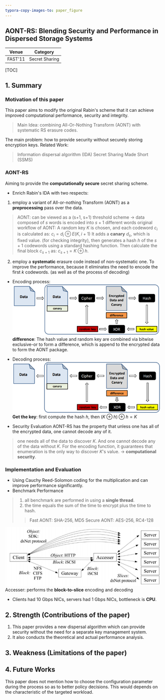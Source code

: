 ```yaml
---
typora-copy-images-to: paper_figure
---
```

AONT-RS: Blending Security and Performance in Dispersed Storage Systems
------------------------------------------
|  Venue  |       Category       |
| :-----: | :------------------: |
| FAST'11 | Secret Sharing |
[TOC]

## 1. Summary
### Motivation of this paper
This paper aims to modify the original Rabin's scheme that it can achieve improved computational performance, security and integrity.
> Main Idea: combining All-Or-Nothing Transform (AONT) with systematic RS erasure codes.

The main problem: how to provide security without securely storing encryption keys.
Related Work:
> Information dispersal algorithm (IDA)
> Secret Sharing Made Short (SSMS)

### AONT-RS
Aiming to provide the **computationally secure** secret sharing scheme.
- Enrich Rabin's IDA with two respects:
1. employ a variant of All-or-nothing Transform (AONT) as a **preprocessing** pass over the data.
> AONT: can be viewed as a (s+1, s+1) threshold scheme $\rightarrow$ data composed of $s$ words is encoded into $s+1$ different words
> original workflow of AONT: A random key $K$ is chosen, and each codeword $c_i$ is calculated as: $c_i = d_i \oplus E(K, i+1)$
> It adds a **canary** $d_s$, which is fixed value. (for checking integrity), then generates a hash $h$ of the $s+1$ codewords using a standard hashing function. Then calculate the final block $c_{s+1}$ as: $c_{s+1} = K \oplus h$. 

2. employ a **systematic** erasure code instead of non-systematic one. To improve the performance, because it eliminates the need to encode the first $k$ codewords. (as well as of the process of decoding)

- Encoding process:
![1552535525593](paper_figure/1552535525593.png)
**difference**: The hash value and random key are combined via bitwise exclusive-or to form a difference, which is append to the encrypted data to form the AONT package.

- Decoding process:
![1552545363095](paper_figure/1552545363095.png)
**Get the key**: first compute the hash $h$, then $(K \oplus h) \oplus h = K$ 


- Security Evaluation
AONT-RS has the property that unless one has all of the encrypted data, one cannot decode any of it.
> one needs all of the data to discover $K$. And one cannot decode any of the data without $K$.
> For the encoding function, it guarantees that enumeration is the only way to discover $K$'s value. $\rightarrow$ **computational security**.

### Implementation and Evaluation
- Using Cauchy Reed-Solomon coding for the multiplication and can improve performance significantly.
- Benchmark Performance
> 1. all benchmark are performed in using a **single thread**.
> 2. the time equals the sum of the time to encrypt plus the time to hash.
> > Fast AONT: SHA-256, MD5
> > Secure AONT: AES-256, RC4-128

![1552878709205](paper_figure/1552878709205.png)
Accesser: performs the **block-to-slice** encoding and decoding
- Clients had 10 Gbps NICs, servers had 1 Gbps NICs, bottleneck is **CPU**.
## 2. Strength (Contributions of the paper)
1. This paper provides a new dispersal algorithm which can provide security without the need for a separate key management system.
2. It also conducts the theoretical and actual performance analysis.
## 3. Weakness (Limitations of the paper)

## 4. Future Works
This paper does not mention how to choose the configuration parameter during the process so as to better policy decisions. This would depends on the characteristic of the targeted workload.